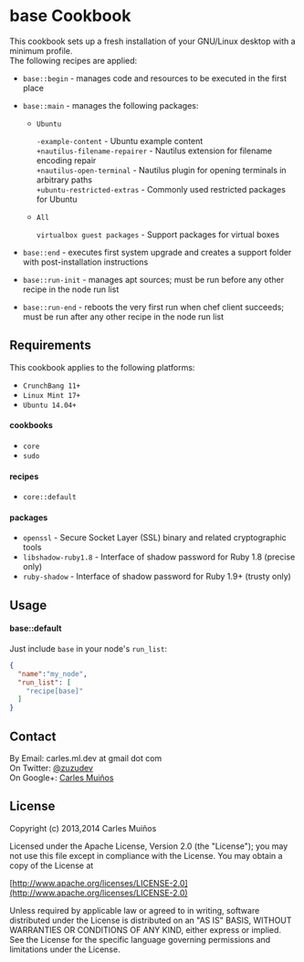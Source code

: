 # base Cookbook

This cookbook sets up a fresh installation of your GNU/Linux desktop with a minimum profile.  
The following recipes are applied:

- `base::begin` - manages code and resources to be executed in the first place

- `base::main` - manages the following packages:
  
  * `Ubuntu`

      `-example-content`            - Ubuntu example content  
      `+nautilus-filename-repairer` - Nautilus extension for filename encoding repair  
      `+nautilus-open-terminal`     - Nautilus plugin for opening terminals in arbitrary paths  
      `+ubuntu-restricted-extras`   - Commonly used restricted packages for Ubuntu  

  * `All`

      `virtualbox guest packages`   - Support packages for virtual boxes

- `base::end`      - executes first system upgrade and creates a support folder with post-installation instructions
- `base::run-init` - manages apt sources; must be run before any other recipe in the node run list
- `base::run-end`  - reboots the very first run when chef client succeeds; must be run after any other recipe in the node run list


## Requirements

This cookbook applies to the following platforms:  
- `CrunchBang 11+`
- `Linux Mint 17+`
- `Ubuntu 14.04+`

#### cookbooks
- `core`
- `sudo`

#### recipes
- `core::default`

#### packages
- `openssl`           - Secure Socket Layer (SSL) binary and related cryptographic tools
- `libshadow-ruby1.8` - Interface of shadow password for Ruby 1.8 (precise only)
- `ruby-shadow`       - Interface of shadow password for Ruby 1.9+ (trusty only)


## Usage

#### base::default
Just include `base` in your node's `run_list`:

```json
{
  "name":"my_node",
  "run_list": [
    "recipe[base]"
  ]
}
```


## Contact

By Email:   carles.ml.dev at gmail dot com  
On Twitter: [@zuzudev](https://twitter.com/zuzudev)  
On Google+: [Carles Muiños](https://plus.google.com/109480759201585988691)


## License

Copyright (c) 2013,2014 Carles Muiños

Licensed under the Apache License, Version 2.0 (the "License");
you may not use this file except in compliance with the License.
You may obtain a copy of the License at

[http://www.apache.org/licenses/LICENSE-2.0](http://www.apache.org/licenses/LICENSE-2.0)

Unless required by applicable law or agreed to in writing, software
distributed under the License is distributed on an "AS IS" BASIS,
WITHOUT WARRANTIES OR CONDITIONS OF ANY KIND, either express or implied.
See the License for the specific language governing permissions and
limitations under the License.

